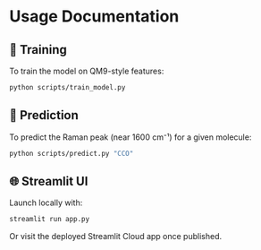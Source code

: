 # Usage Documentation

## 🧠 Training
To train the model on QM9-style features:

```bash
python scripts/train_model.py
```

## 🔮 Prediction
To predict the Raman peak (near 1600 cm⁻¹) for a given molecule:

```bash
python scripts/predict.py "CCO"
```

## 🌐 Streamlit UI
Launch locally with:

```bash
streamlit run app.py
```

Or visit the deployed Streamlit Cloud app once published.
